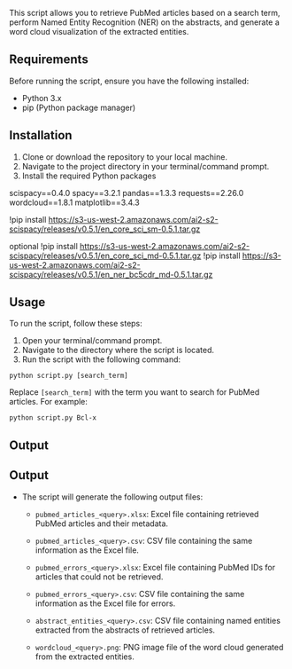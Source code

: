 This script allows you to retrieve PubMed articles based on a search term, perform Named Entity Recognition (NER) on the abstracts, and generate a word cloud visualization of the extracted entities.

## Requirements

Before running the script, ensure you have the following installed:

- Python 3.x
- pip (Python package manager)

## Installation

1. Clone or download the repository to your local machine.
2. Navigate to the project directory in your terminal/command prompt.
3. Install the required Python packages

scispacy==0.4.0
spacy==3.2.1
pandas==1.3.3
requests==2.26.0
wordcloud==1.8.1
matplotlib==3.4.3

!pip install https://s3-us-west-2.amazonaws.com/ai2-s2-scispacy/releases/v0.5.1/en_core_sci_sm-0.5.1.tar.gz

optional 
!pip install https://s3-us-west-2.amazonaws.com/ai2-s2-scispacy/releases/v0.5.1/en_core_sci_md-0.5.1.tar.gz
!pip install https://s3-us-west-2.amazonaws.com/ai2-s2-scispacy/releases/v0.5.1/en_ner_bc5cdr_md-0.5.1.tar.gz
     

## Usage

To run the script, follow these steps:

1. Open your terminal/command prompt.
2. Navigate to the directory where the script is located.
3. Run the script with the following command:

```
python script.py [search_term]
```

Replace `[search_term]` with the term you want to search for PubMed articles. For example:

```
python script.py Bcl-x
```

## Output

## Output

- The script will generate the following output files:

    - `pubmed_articles_<query>.xlsx`: Excel file containing retrieved PubMed articles and their metadata.
    
    - `pubmed_articles_<query>.csv`: CSV file containing the same information as the Excel file.
    
    - `pubmed_errors_<query>.xlsx`: Excel file containing PubMed IDs for articles that could not be retrieved.
    
    - `pubmed_errors_<query>.csv`: CSV file containing the same information as the Excel file for errors.
    
    - `abstract_entities_<query>.csv`: CSV file containing named entities extracted from the abstracts of retrieved articles.
    
    - `wordcloud_<query>.png`: PNG image file of the word cloud generated from the extracted entities.

